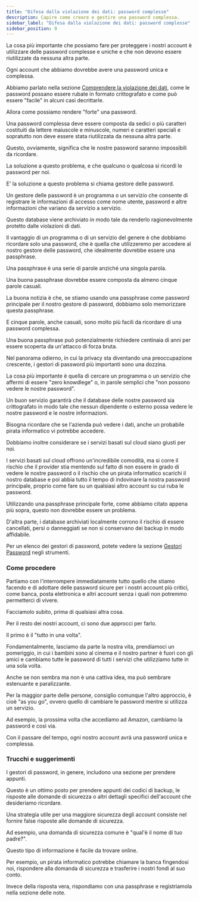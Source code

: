```yaml
---
title: "Difesa dalla violazione dei dati: password complesse"
description: Capire come creare e gestire una password complessa.
sidebar_label: "Difesa dalla violazione dei dati: password complesse"
sidebar_position: 9
---
```


La cosa più importante che possiamo fare per proteggere i nostri account è utilizzare delle password complesse e uniche e che non devono essere riutilizzate da nessuna altra parte.

Ogni account che abbiamo dovrebbe avere una password unica e complessa.

Abbiamo parlato nella sezione [Comprendere la violazione dei dati](comprendere-violazione-dati.md), come le password possano essere rubate in formato crittografato e come può essere "facile" in alcuni casi decrittarle.

Allora come possiamo rendere "forte" una password.

Una password complessa deve essere composta da sedici o più caratteri costituiti da lettere maiuscole e minuscole, numeri e caratteri speciali e sopratutto non deve essere stata riutilizzata da nessuna altra parte.

Questo, ovviamente, significa che le nostre password saranno impossibili da ricordare.

La soluzione a questo problema, e che qualcuno o qualcosa si ricordi le password per noi.

E' la soluzione a questo problema si chiama gestore delle password.

Un gestore delle password è un programma o un servizio che consente di registrare le informazioni di accesso come nome utente, password e altre informazioni che variano da servizio a servizio.

Questo database viene archiviato in modo tale da renderlo ragionevolmente protetto dalle violazioni di dati.

Il vantaggio di un programma o di un servizio del genere è che dobbiamo ricordare solo una password, che è quella che utilizzeremo per accedere al nostro gestore delle password, che idealmente dovrebbe essere una passphrase.

Una passphrase è una serie di parole anziché una singola parola.

Una buona passphrase dovrebbe essere composta da almeno cinque parole casuali.

La buona notizia è che, se stiamo usando una passphrase come password principale per il nostro gestore di password, dobbiamo solo memorizzare questa passphrase.

E cinque parole, anche casuali, sono molto più facili da ricordare di una password complessa.

Una buona passphrase può potenzialmente richiedere centinaia di anni per essere scoperta da un'attacco di forza bruta.

Nel panorama odierno, in cui la privacy sta diventando una preoccupazione crescente, i gestori di password più importanti sono una dozzina.

La cosa più importante è quella di cercare un programma o un servizio che affermi di essere "zero knowdlege" o, in parole semplici che "non possono vedere le nostre password".

Un buon servizio garantirà che il database delle nostre password sia crittografato in modo tale che nessun dipendente o esterno possa vedere le nostre password e le nostre informazioni.

Bisogna ricordare che se l'azienda può vedere i dati, anche un probabile pirata informatico vi potrebbe accedere.

Dobbiamo inoltre considerare se i servizi basati sul cloud siano giusti per noi.

I servizi basati sul cloud offrono un'incredibile comodità, ma si corre il rischio che il provider stia mentendo sul fatto di non essere in grado di vedere le nostre password o il rischio che un pirata informatico scarichi il nostro database e poi abbia tutto il tempo di indovinare la nostra password principale, proprio come fare su un qualsiasi altro account su cui ruba le password.

Utilizzando una passphrase principale forte, come abbiamo citato appena più sopra, questo non dovrebbe essere un problema.

D'altra parte, i database archiviati localmente corrono il rischio di essere cancellati, persi o danneggiati se non si conservano dei backup in modo affidabile.

Per un elenco dei gestori di password, potete vedere la sezione [Gestori Password](/strumenti/gestori-password.md) negli strumenti.

### Come procedere

Partiamo con l'interrompere immediatamente tutto quello che stiamo facendo e di adottare delle password sicure per i nostri account più critici, come banca, posta elettronica e altri account senza i quali non potremmo permetterci di vivere.

Facciamolo subito, prima di qualsiasi altra cosa.

Per il resto dei nostri account, ci sono due approcci per farlo.

Il primo è il "tutto in una volta".

Fondamentalmente, lasciamo da parte la nostra vita, prendiamoci un pomeriggio, in cui i bambini sono al cinema e il nostro partner è fuori con gli amici e cambiamo tutte le password di tutti i servizi che utilizziamo tutte in una sola volta.

Anche se non sembra ma non è una cattiva idea, ma può sembrare estenuante e paralizzante.

Per la maggior parte delle persone, consiglio comunque l'altro approccio, è cioè "as you go", ovvero quello di cambiare le password mentre si utilizza un servizio.

Ad esempio, la prossima volta che accediamo ad Amazon, cambiamo la password e così via.

Con il passare del tempo, ogni nostro account avrà una password unica e complessa.

### Trucchi e suggerimenti

I gestori di password, in genere, includono una sezione per prendere appunti.

Questo è un ottimo posto per prendere appunti dei codici di backup, le risposte alle domande di sicurezza o altri dettagli specifici dell'account che desideriamo ricordare.

Una strategia utile per una maggiore sicurezza degli account consiste nel fornire false risposte alle domande di sicurezza.

Ad esempio, una domanda di sicurezza comune è "qual'è il nome di tuo padre?".

Questo tipo di informazione è facile da trovare online.

Per esempio, un pirata informatico potrebbe chiamare la banca fingendosi noi, rispondere alla domanda di sicurezza e trasferire i nostri fondi al suo conto.

Invece della risposta vera, rispondiamo con una passphrase e registriamola nella sezione delle note.

